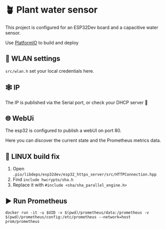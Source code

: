 # 🪴 Plant water sensor

This project is configured for an ESP32Dev board and a capacitive water sensor.

Use [PlatformIO](https://platformio.org/) to build and deploy

## 📡 WLAN settings

`src/wlan.h` set your local credentials here.

## 🕸️ IP

The IP is published via the Serial port, or check your DHCP server 🤯

## 🌐 WebUi

The esp32 is configured to publish a webUI on port 80.

Here you can discover the current state and the Prometheus metrics data.

## 🐧 LINUX build fix

 1. Open `.pio/libdeps/esp32dev/esp32_https_server/src/HTTPConnection.hpp`
 2. Find `include hwcrypto/sha.h`
 3. Replace it with `#include <sha/sha_parallel_engine.h>`

## ▶️ Run Prometheus

`docker run -it -u $UID -v $(pwd)/prometheus/data:/prometheus -v $(pwd)/prometheus/config:/etc/prometheus --network=host prom/prometheus`